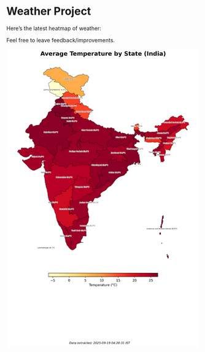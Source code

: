 # Weather Project

Here’s the latest heatmap of weather:

Feel free to leave feedback/improvements.

![India Heatmap](docs/assets/india_heatmap.png?v=CC8CB9)
